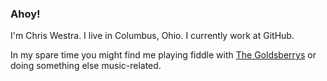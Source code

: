 ### Ahoy!

I'm Chris Westra. I live in Columbus, Ohio.  I currently work at GitHub.

In my spare time you might find me playing fiddle with [The Goldsberrys](https://open.spotify.com/artist/7078pnO4Aatbwwbk0N0n3p) or doing
something else music-related.

<!--
**Bestra/bestra** is a ✨ _special_ ✨ repository because its `README.md` (this file) appears on your GitHub profile.

Here are some ideas to get you started:

- 🔭 I’m currently working on ...
- 🌱 I’m currently learning ...
- 👯 I’m looking to collaborate on ...
- 🤔 I’m looking for help with ...
- 💬 Ask me about ...
- 📫 How to reach me: ...
- 😄 Pronouns: ...
- ⚡ Fun fact: ...
-->
